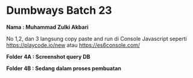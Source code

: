 # Dumbways Batch 23
**Nama : Muhammad Zulki Akbari**

No 1,2, dan 3 langsung copy paste and run di Console Javascript seperti https://playcode.io/new atau https://es6console.com/

**Folder 4A : Screenshot query DB**

**Folder 4B : Sedang dalam proses pembuatan**
